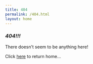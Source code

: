 ```yaml
---
title: 404
permalink: /404.html
layout: home
---
```




### *404!!!*

There doesn't seem to be anything here!

Click [here](/index) to return home...
